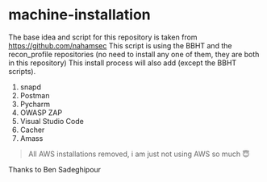 # machine-installation
The base idea and script for this repository is taken from https://github.com/nahamsec
This script is using the BBHT and the recon_profile repositories (no need to install any one of them, they are both in this repository)
This install process will also add (except the BBHT scripts).
1. snapd
2. Postman
3. Pycharm
4. OWASP ZAP
5. Visual Studio Code
6. Cacher
7. Amass

> All AWS installations removed, i am just not using AWS so much 😇

Thanks to Ben Sadeghipour
